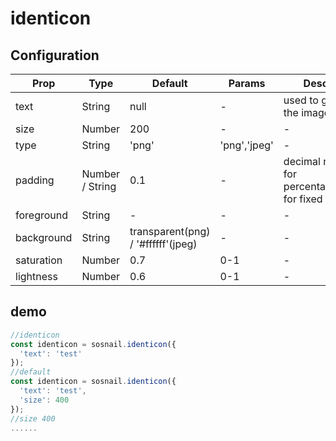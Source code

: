 # identicon

## Configuration

Prop       | Type            | Default                            | Params       | Describe
---------- | --------------- | ---------------------------------- | ------------ | ----------------------------------------------------
text       | String          | null                               | -            | used to generate the image
size       | Number          | 200                                | -            | -
type       | String          | 'png'                              | 'png','jpeg' | -
padding    | Number / String | 0.1                                | -            | decimal number for percentage,string for fixed value
foreground | String          | -                                  | -            | -
background | String          | transparent(png) / '#ffffff'(jpeg) | -            | -
saturation | Number          | 0.7                                | 0-1          | -
lightness  | Number          | 0.6                                | 0-1          | -

## demo

```javascript
//identicon
const identicon = sosnail.identicon({
  'text': 'test'
});
//default
const identicon = sosnail.identicon({
  'text': 'test',
  'size': 400
});
//size 400
......
```
